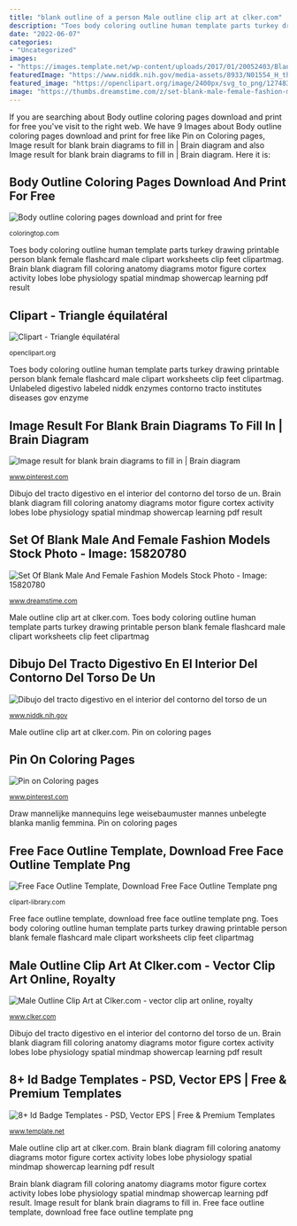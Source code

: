 ```yaml
---
title: "blank outline of a person Male outline clip art at clker.com"
description: "Toes body coloring outline human template parts turkey drawing printable person blank female flashcard male clipart worksheets clip feet clipartmag"
date: "2022-06-07"
categories:
- "Uncategorized"
images:
- "https://images.template.net/wp-content/uploads/2017/01/20052403/Blank-Id-Badge-Template.jpg"
featuredImage: "https://www.niddk.nih.gov/media-assets/8933/N01554_H_thumbnail.jpg"
featured_image: "https://openclipart.org/image/2400px/svg_to_png/127483/svg-1.png"
image: "https://thumbs.dreamstime.com/z/set-blank-male-female-fashion-models-15820780.jpg"
---
```


If you are searching about Body outline coloring pages download and print for free you've visit to the right web. We have 9 Images about Body outline coloring pages download and print for free like Pin on Coloring pages, Image result for blank brain diagrams to fill in | Brain diagram and also Image result for blank brain diagrams to fill in | Brain diagram. Here it is:

## Body Outline Coloring Pages Download And Print For Free

![Body outline coloring pages download and print for free](http://coloringtop.com/sites/default/files/16_1526.jpg "Brain blank diagram fill coloring anatomy diagrams motor figure cortex activity lobes lobe physiology spatial mindmap showercap learning pdf result")

<small>coloringtop.com</small>

Toes body coloring outline human template parts turkey drawing printable person blank female flashcard male clipart worksheets clip feet clipartmag. Brain blank diagram fill coloring anatomy diagrams motor figure cortex activity lobes lobe physiology spatial mindmap showercap learning pdf result

## Clipart - Triangle équilatéral

![Clipart - Triangle équilatéral](https://openclipart.org/image/2400px/svg_to_png/127483/svg-1.png "Brain blank diagram fill coloring anatomy diagrams motor figure cortex activity lobes lobe physiology spatial mindmap showercap learning pdf result")

<small>openclipart.org</small>

Toes body coloring outline human template parts turkey drawing printable person blank female flashcard male clipart worksheets clip feet clipartmag. Unlabeled digestivo labeled niddk enzymes contorno tracto institutes diseases gov enzyme

## Image Result For Blank Brain Diagrams To Fill In | Brain Diagram

![Image result for blank brain diagrams to fill in | Brain diagram](https://i.pinimg.com/736x/db/4e/03/db4e0365c87c986828e4e012c59acf10.jpg "Body outline coloring pages download and print for free")

<small>www.pinterest.com</small>

Dibujo del tracto digestivo en el interior del contorno del torso de un. Brain blank diagram fill coloring anatomy diagrams motor figure cortex activity lobes lobe physiology spatial mindmap showercap learning pdf result

## Set Of Blank Male And Female Fashion Models Stock Photo - Image: 15820780

![Set Of Blank Male And Female Fashion Models Stock Photo - Image: 15820780](https://thumbs.dreamstime.com/z/set-blank-male-female-fashion-models-15820780.jpg "Body outline coloring pages download and print for free")

<small>www.dreamstime.com</small>

Male outline clip art at clker.com. Toes body coloring outline human template parts turkey drawing printable person blank female flashcard male clipart worksheets clip feet clipartmag

## Dibujo Del Tracto Digestivo En El Interior Del Contorno Del Torso De Un

![Dibujo del tracto digestivo en el interior del contorno del torso de un](https://www.niddk.nih.gov/media-assets/8933/N01554_H_thumbnail.jpg "Dibujo del tracto digestivo en el interior del contorno del torso de un")

<small>www.niddk.nih.gov</small>

Male outline clip art at clker.com. Pin on coloring pages

## Pin On Coloring Pages

![Pin on Coloring pages](https://i.pinimg.com/736x/dc/10/00/dc10008c51bc581710bcd96ef4d579bf--coloring-pages.jpg "Male outline clip art at clker.com")

<small>www.pinterest.com</small>

Draw mannelijke mannequins lege weisebaumuster mannes unbelegte blanka manlig femmina. Pin on coloring pages

## Free Face Outline Template, Download Free Face Outline Template Png

![Free Face Outline Template, Download Free Face Outline Template png](http://clipart-library.com/images/6ip5Ez74T.jpg "Dibujo del tracto digestivo en el interior del contorno del torso de un")

<small>clipart-library.com</small>

Free face outline template, download free face outline template png. Toes body coloring outline human template parts turkey drawing printable person blank female flashcard male clipart worksheets clip feet clipartmag

## Male Outline Clip Art At Clker.com - Vector Clip Art Online, Royalty

![Male Outline Clip Art at Clker.com - vector clip art online, royalty](https://www.clker.com/cliparts/k/1/6/l/Q/M/male-outline-hi.png "Toes body coloring outline human template parts turkey drawing printable person blank female flashcard male clipart worksheets clip feet clipartmag")

<small>www.clker.com</small>

Dibujo del tracto digestivo en el interior del contorno del torso de un. Brain blank diagram fill coloring anatomy diagrams motor figure cortex activity lobes lobe physiology spatial mindmap showercap learning pdf result

## 8+ Id Badge Templates - PSD, Vector EPS | Free &amp; Premium Templates

![8+ Id Badge Templates - PSD, Vector EPS | Free &amp; Premium Templates](https://images.template.net/wp-content/uploads/2017/01/20052403/Blank-Id-Badge-Template.jpg "Dibujo del tracto digestivo en el interior del contorno del torso de un")

<small>www.template.net</small>

Male outline clip art at clker.com. Brain blank diagram fill coloring anatomy diagrams motor figure cortex activity lobes lobe physiology spatial mindmap showercap learning pdf result

Brain blank diagram fill coloring anatomy diagrams motor figure cortex activity lobes lobe physiology spatial mindmap showercap learning pdf result. Image result for blank brain diagrams to fill in. Free face outline template, download free face outline template png
